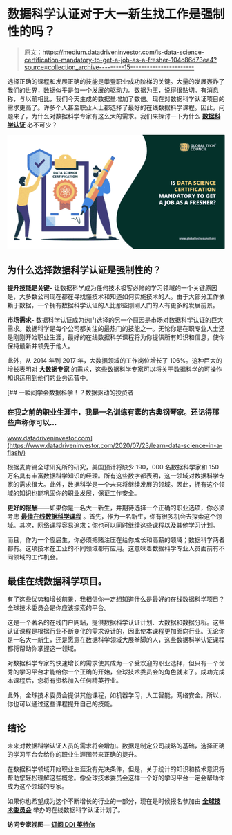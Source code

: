 # 数据科学认证对于大一新生找工作是强制性的吗？

> 原文：<https://medium.datadriveninvestor.com/is-data-science-certification-mandatory-to-get-a-job-as-a-fresher-104c86d73ea4?source=collection_archive---------15----------------------->

选择正确的课程和发展正确的技能是攀登职业成功阶梯的关键。大量的发展轰炸了我们的世界，数据似乎是每一个发展的驱动力。数据为王，说得很贴切。有消息称，与以前相比，我们今天生成的数据量增加了数倍。现在对数据科学认证项目的需求更高了。许多个人甚至职业人士都选择了最好的在线数据科学课程。因此，问题来了，为什么对数据科学专家有这么大的需求。我们来探讨一下为什么 [**数据科学认证**](https://www.globaltechcouncil.org/data-science/certified-data-science-developer/?utm_source=Article%20Submission&utm_medium=Off%20Page%20k&utm_campaign=24%2F08%2F2020) 必不可少？

![](img/73e7c6847efaa9bda097d93773e0b86f.png)

## **为什么选择数据科学认证是强制性的？**

**提升技能是关键-** 让数据科学成为任何技术极客必修的学习领域的一个关键原因是，大多数公司现在都在寻找懂技术和知道如何实施技术的人。由于大部分工作依赖于数据，一个拥有数据科学认证的人比那些刚刚入门的人有更多的发展前景。

**市场需求-** 数据科学认证成为热门选择的另一个原因是市场对数据科学认证的巨大需求。数据科学是每个公司都关注的最热门的技能之一。无论你是在职专业人士还是刚刚开始职业生涯，最好的在线数据科学课程将为你提供所有知识和信息，使你保持最新并领先于他人。

此外，从 2014 年到 2017 年，大数据领域的工作岗位增长了 106%。这种巨大的增长表明对 [**大数据专家**](https://www.globaltechcouncil.org/big-data-analytics/certified-bigdata-expert/?utm_source=Article%20Submission&utm_medium=Off%20Page%20k&utm_campaign=24%2F08%2F2020) 的需求，这些数据科学专家可以将关于数据科学的可操作知识运用到他们的业务运营中。

[](https://www.datadriveninvestor.com/2020/07/23/learn-data-science-in-a-flash/) [## 一瞬间学会数据科学！？数据驱动的投资者

### 在我之前的职业生涯中，我是一名训练有素的古典钢琴家。还记得那些声称你可以…

www.datadriveninvestor.com](https://www.datadriveninvestor.com/2020/07/23/learn-data-science-in-a-flash/) 

根据麦肯锡全球研究所的研究，美国预计将缺少 190，000 名数据科学家和 150 万名具有丰富数据科学知识的经理。所有这些数字都表明，这一领域对数据科学专家的需求很大。此外，数据科学是一个未来将继续发展的领域。因此，拥有这个领域的知识也能巩固你的职业发展，保证工作安全。

**更好的报酬**——如果你是一名大一新生，并期待选择一个正确的职业选项，你必须考虑 [**最佳在线数据科学课程**](https://www.globaltechcouncil.org/data-science/certified-data-science-developer/?utm_source=Article%20Submission&utm_medium=Off%20Page%20k&utm_campaign=24%2F08%2F2020) 。首先，作为一名新生，你有很多机会去探索这个领域。其次，网络课程容易追求；你也可以同时继续这些课程以及其他学习计划。

而且，作为一个应届生，你必须把赌注压在给你成长和高薪的领域；数据科学两者都有。这项技术在工业的不同领域都有应用。这意味着数据科学专业人员面前有不同领域的工作机会。

## **最佳在线数据科学项目。**

有了这些优势和增长前景，我相信你一定想知道什么是最好的在线数据科学项目？全球技术委员会是你应该探索的平台。

这是一个著名的在线门户网站，提供数据科学认证计划、大数据和数据分析。这些认证课程是根据行业不断变化的需求设计的，因此使本课程更加面向行业。无论你是一名大一新生，还是愿意在数据科学领域大展拳脚的人，这些数据科学认证课程都将帮助你掌握这一领域。

对数据科学专家的快速增长的需求使其成为一个受欢迎的职业选择，但只有一个优秀的学习平台才能给你一个正确的开始，全球技术委员会的角色就来了。成功完成本课程后，您将有资格加入任何精英行业。

此外，全球技术委员会提供其他课程，如机器学习，人工智能，网络安全。所以，你也可以通过这些课程提升自己的技能。

## **结论**

未来对数据科学认证人员的需求将会增加。数据是制定公司战略的基础，选择正确的学习平台会给你的职业生涯图带来正确的提升。

在数据科学领域开始职业生涯没有先决条件，但是，关于统计的知识和技术意识将帮助您轻松理解这些概念。像全球技术委员会这样一个好的学习平台一定会帮助你成为这个领域的专家。

如果你也希望成为这个不断增长的行业的一部分，现在是时候报名参加由 [**全球技术委员会**](https://www.globaltechcouncil.org/?utm_source=Article%20Submission&utm_medium=Off%20Page%20k&utm_campaign=24%2F08%2F2020) 举办的在线数据科学认证计划了。

**访问专家视图—** [**订阅 DDI 英特尔**](https://datadriveninvestor.com/ddi-intel)